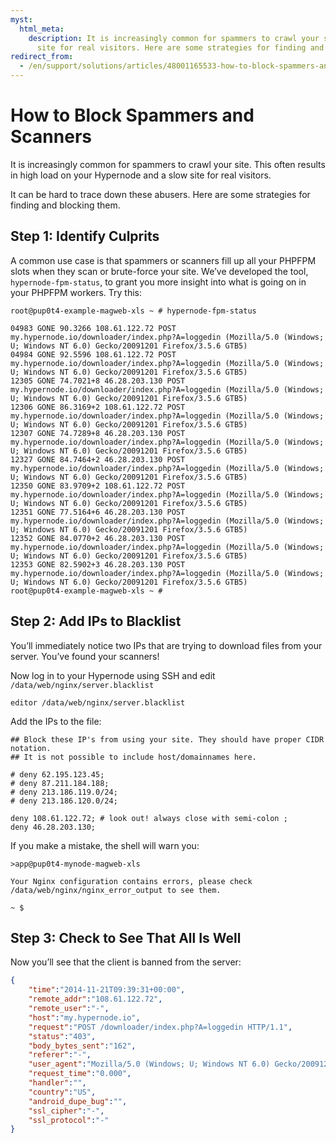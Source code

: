 ```yaml
---
myst:
  html_meta:
    description: It is increasingly common for spammers to crawl your site and a slow
      site for real visitors. Here are some strategies for finding and blocking them.
redirect_from:
  - /en/support/solutions/articles/48001165533-how-to-block-spammers-and-scanners/
---
```


<!-- source: https://support.hypernode.com/en/support/solutions/articles/48001165533-how-to-block-spammers-and-scanners/ -->

# How to Block Spammers and Scanners

It is increasingly common for spammers to crawl your site. This often results in high load on your Hypernode and a slow site for real visitors.

It can be hard to trace down these abusers. Here are some strategies for finding and blocking them.

## Step 1: Identify Culprits

A common use case is that spammers or scanners fill up all your PHPFPM slots when they scan or brute-force your site. We’ve developed the tool, `hypernode-fpm-status`, to grant you more insight into what is going on in your PHPFPM workers. Try this:

```nginx
root@pup0t4-example-magweb-xls ~ # hypernode-fpm-status

04983 GONE 90.3266 108.61.122.72 POST my.hypernode.io/downloader/index.php?A=loggedin (Mozilla/5.0 (Windows; U; Windows NT 6.0) Gecko/20091201 Firefox/3.5.6 GTB5)
04984 GONE 92.5596 108.61.122.72 POST my.hypernode.io/downloader/index.php?A=loggedin (Mozilla/5.0 (Windows; U; Windows NT 6.0) Gecko/20091201 Firefox/3.5.6 GTB5)
12305 GONE 74.7021+8 46.28.203.130 POST my.hypernode.io/downloader/index.php?A=loggedin (Mozilla/5.0 (Windows; U; Windows NT 6.0) Gecko/20091201 Firefox/3.5.6 GTB5)
12306 GONE 86.3169+2 108.61.122.72 POST my.hypernode.io/downloader/index.php?A=loggedin (Mozilla/5.0 (Windows; U; Windows NT 6.0) Gecko/20091201 Firefox/3.5.6 GTB5)
12307 GONE 74.7289+8 46.28.203.130 POST my.hypernode.io/downloader/index.php?A=loggedin (Mozilla/5.0 (Windows; U; Windows NT 6.0) Gecko/20091201 Firefox/3.5.6 GTB5)
12327 GONE 84.7464+2 46.28.203.130 POST my.hypernode.io/downloader/index.php?A=loggedin (Mozilla/5.0 (Windows; U; Windows NT 6.0) Gecko/20091201 Firefox/3.5.6 GTB5)
12350 GONE 83.9709+2 108.61.122.72 POST my.hypernode.io/downloader/index.php?A=loggedin (Mozilla/5.0 (Windows; U; Windows NT 6.0) Gecko/20091201 Firefox/3.5.6 GTB5)
12351 GONE 77.5164+6 46.28.203.130 POST my.hypernode.io/downloader/index.php?A=loggedin (Mozilla/5.0 (Windows; U; Windows NT 6.0) Gecko/20091201 Firefox/3.5.6 GTB5)
12352 GONE 84.0770+2 46.28.203.130 POST my.hypernode.io/downloader/index.php?A=loggedin (Mozilla/5.0 (Windows; U; Windows NT 6.0) Gecko/20091201 Firefox/3.5.6 GTB5)
12353 GONE 82.5902+3 46.28.203.130 POST my.hypernode.io/downloader/index.php?A=loggedin (Mozilla/5.0 (Windows; U; Windows NT 6.0) Gecko/20091201 Firefox/3.5.6 GTB5)
root@pup0t4-example-magweb-xls ~ #
```

## Step 2: Add IPs to Blacklist

You’ll immediately notice two IPs that are trying to download files from your server. You’ve found your scanners!

Now log in to your Hypernode using SSH and edit `/data/web/nginx/server.blacklist`

```nginx
editor /data/web/nginx/server.blacklist
```

Add the IPs to the file:

```nginx
## Block these IP's from using your site. They should have proper CIDR notation.
## It is not possible to include host/domainnames here.

# deny 62.195.123.45;
# deny 87.211.184.188;
# deny 213.186.119.0/24;
# deny 213.186.120.0/24;

deny 108.61.122.72; # look out! always close with semi-colon ;
deny 46.28.203.130;
```

If you make a mistake, the shell will warn you:

```nginx
>app@pup0t4-mynode-magweb-xls

Your Nginx configuration contains errors, please check
/data/web/nginx/nginx_error_output to see them.

~ $
```

## Step 3: Check to See That All Is Well

Now you’ll see that the client is banned from the server:

```json
{
    "time":"2014-11-21T09:39:31+00:00",
    "remote_addr":"108.61.122.72",
    "remote_user":"-",
    "host":"my.hypernode.io",
    "request":"POST /downloader/index.php?A=loggedin HTTP/1.1",
    "status":"403",
    "body_bytes_sent":"162",
    "referer":"-",
    "user_agent":"Mozilla/5.0 (Windows; U; Windows NT 6.0) Gecko/20091201 Firefox/3.5.6 GTB5",
    "request_time":"0.000",
    "handler":"",
    "country":"US",
    "android_dupe_bug":"",
    "ssl_cipher":"-",
    "ssl_protocol":"-"
}
```
